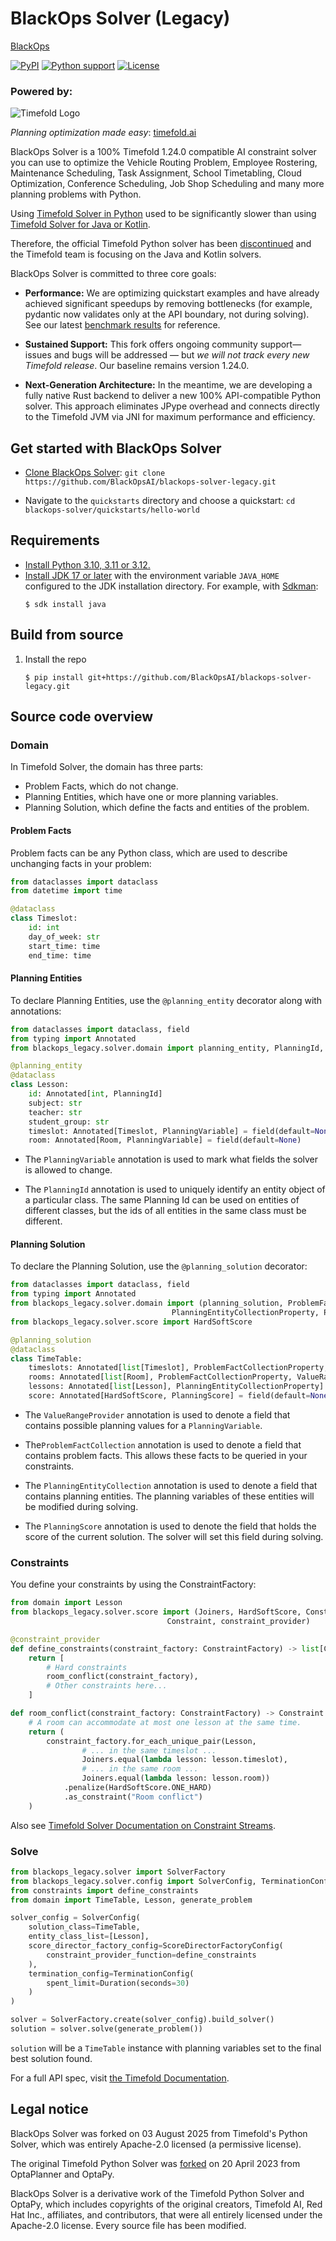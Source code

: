 # BlackOps Solver (Legacy)

[BlackOps](https://github.com/BlackOpsAI/blackops-solver-legacy)

[![PyPI](https://img.shields.io/pypi/v/blackops-legacy?style=for-the-badge& "PyPI")](https://pypi.org/project/blackops-legacy)
[![Python support](https://img.shields.io/badge/Python-3.10+-brightgreen.svg?style=for-the-badge)](https://www.python.org/downloads)
[![License](https://img.shields.io/github/license/BlackOpsAI/blackops-solver-legacy?style=for-the-badge&logo=apache)](https://www.apache.org/licenses/LICENSE-2.0)

### Powered by:

![Timefold Logo](https://raw.githubusercontent.com/TimefoldAI/timefold-solver/main/docs/src/modules/ROOT/images/shared/timefold-logo.png)

_Planning optimization made easy_: [timefold.ai](https://timefold.ai)

BlackOps Solver is a 100% Timefold 1.24.0 compatible AI constraint solver you can use to optimize
the Vehicle Routing Problem, Employee Rostering, Maintenance Scheduling, Task Assignment, School Timetabling,
Cloud Optimization, Conference Scheduling, Job Shop Scheduling and many more planning problems with Python.

Using [Timefold Solver in Python](https://github.com/TimefoldAI/timefold-solver-python) used to be significantly slower than using [Timefold Solver for Java or Kotlin](https://github.com/TimefoldAI/timefold-solver).

Therefore, the official Timefold Python solver has been [discontinued](https://github.com/TimefoldAI/timefold-solver/discussions/1698#discussioncomment-13842196) and the Timefold team is focusing on the Java and Kotlin solvers.

BlackOps Solver is committed to three core goals:

- **Performance:** We are optimizing quickstart examples and have already achieved significant speedups by removing bottlenecks (for example, pydantic now validates only at the API boundary, not during solving). See our latest [benchmark results](https://github.com/BlackOpsAI/blackops-quickstarts-python/tree/main/benchmarks/report.md) for reference.

- **Sustained Support:** This fork offers ongoing community support—issues and bugs will be addressed — but _we will not track every new Timefold release_. Our baseline remains version 1.24.0.

- **Next-Generation Architecture:** In the meantime, we are developing a fully native Rust backend to deliver a new 100% API-compatible Python solver. This approach eliminates JPype overhead and connects directly to the Timefold JVM via JNI for maximum performance and efficiency.

## Get started with BlackOps Solver

* [Clone BlackOps Solver](https://github.com/BlackOpsAI/blackops-solver-legacy): `git clone https://github.com/BlackOpsAI/blackops-solver-legacy.git`

* Navigate to the `quickstarts` directory and choose a quickstart: `cd blackops-solver/quickstarts/hello-world`

## Requirements

- [Install Python 3.10, 3.11 or 3.12.](https://www.python.org)
- [Install JDK 17 or later](https://adoptium.net) with the environment variable `JAVA_HOME` configured to the JDK installation directory.
  For example, with [Sdkman](https://sdkman.io/):
  ```shell
  $ sdk install java
  ```

## Build from source

1. Install the repo
   ```shell
   $ pip install git+https://github.com/BlackOpsAI/blackops-solver-legacy.git
   ```

## Source code overview

### Domain

In Timefold Solver, the domain has three parts:

- Problem Facts, which do not change.
- Planning Entities, which have one or more planning variables.
- Planning Solution, which define the facts and entities of the problem.

#### Problem Facts

Problem facts can be any Python class, which are used to describe unchanging facts in your problem:

```python
from dataclasses import dataclass
from datetime import time

@dataclass
class Timeslot:
    id: int
    day_of_week: str
    start_time: time
    end_time: time
```

#### Planning Entities

To declare Planning Entities, use the `@planning_entity` decorator along with annotations:

```python
from dataclasses import dataclass, field
from typing import Annotated
from blackops_legacy.solver.domain import planning_entity, PlanningId, PlanningVariable

@planning_entity
@dataclass
class Lesson:
    id: Annotated[int, PlanningId]
    subject: str
    teacher: str
    student_group: str
    timeslot: Annotated[Timeslot, PlanningVariable] = field(default=None)
    room: Annotated[Room, PlanningVariable] = field(default=None)
```

- The `PlanningVariable` annotation is used to mark what fields the solver is allowed to change.

- The `PlanningId` annotation is used to uniquely identify an entity object of a particular class. The same Planning Id can be used on entities of different classes, but the ids of all entities in the same class must be different.

#### Planning Solution

To declare the Planning Solution, use the `@planning_solution` decorator:

```python
from dataclasses import dataclass, field
from typing import Annotated
from blackops_legacy.solver.domain import (planning_solution, ProblemFactCollectionProperty, ValueRangeProvider,
                                    PlanningEntityCollectionProperty, PlanningScore)
from blackops_legacy.solver.score import HardSoftScore

@planning_solution
@dataclass
class TimeTable:
    timeslots: Annotated[list[Timeslot], ProblemFactCollectionProperty, ValueRangeProvider]
    rooms: Annotated[list[Room], ProblemFactCollectionProperty, ValueRangeProvider]
    lessons: Annotated[list[Lesson], PlanningEntityCollectionProperty]
    score: Annotated[HardSoftScore, PlanningScore] = field(default=None)
```

- The `ValueRangeProvider` annotation is used to denote a field that contains possible planning values for a `PlanningVariable`.

- The`ProblemFactCollection` annotation is used to denote a field that contains problem facts. This allows these facts to be queried in your constraints.

- The `PlanningEntityCollection` annotation is used to denote a field that contains planning entities. The planning variables of these entities will be modified during solving.

- The `PlanningScore` annotation is used to denote the field that holds the score of the current solution. The solver will set this field during solving.

### Constraints

You define your constraints by using the ConstraintFactory:

```python
from domain import Lesson
from blackops_legacy.solver.score import (Joiners, HardSoftScore, ConstraintFactory,
                                   Constraint, constraint_provider)

@constraint_provider
def define_constraints(constraint_factory: ConstraintFactory) -> list[Constraint]:
    return [
        # Hard constraints
        room_conflict(constraint_factory),
        # Other constraints here...
    ]

def room_conflict(constraint_factory: ConstraintFactory) -> Constraint:
    # A room can accommodate at most one lesson at the same time.
    return (
        constraint_factory.for_each_unique_pair(Lesson,
                # ... in the same timeslot ...
                Joiners.equal(lambda lesson: lesson.timeslot),
                # ... in the same room ...
                Joiners.equal(lambda lesson: lesson.room))
            .penalize(HardSoftScore.ONE_HARD)
            .as_constraint("Room conflict")
    )
```

Also see [Timefold Solver Documentation on Constraint Streams](https://github.com/TimefoldAI/timefold-solver/blob/1.24.x/docs/src/modules/ROOT/pages/constraints-and-score/score-calculation.adoc).

### Solve

```python
from blackops_legacy.solver import SolverFactory
from blackops_legacy.solver.config import SolverConfig, TerminationConfig, ScoreDirectorFactoryConfig, Duration
from constraints import define_constraints
from domain import TimeTable, Lesson, generate_problem

solver_config = SolverConfig(
    solution_class=TimeTable,
    entity_class_list=[Lesson],
    score_director_factory_config=ScoreDirectorFactoryConfig(
        constraint_provider_function=define_constraints
    ),
    termination_config=TerminationConfig(
        spent_limit=Duration(seconds=30)
    )
)

solver = SolverFactory.create(solver_config).build_solver()
solution = solver.solve(generate_problem())
```

`solution` will be a `TimeTable` instance with planning
variables set to the final best solution found.

For a full API spec, visit [the Timefold Documentation](https://github.com/TimefoldAI/timefold-solver/blob/1.24.x/docs/src/modules/ROOT/pages/introduction.adoc).

## Legal notice

BlackOps Solver was forked on 03 August 2025 from Timefold's Python Solver, which was entirely Apache-2.0 licensed (a permissive license).

The original Timefold Python Solver was [forked](https://timefold.ai/blog/2023/optaplanner-fork/) on 20 April 2023 from OptaPlanner and OptaPy.

BlackOps Solver  is a derivative work of the Timefold Python Solver and OptaPy, which includes copyrights of the original creators, Timefold AI, Red Hat Inc., affiliates, and contributors, that were all entirely licensed under the Apache-2.0 license.
Every source file has been modified.
